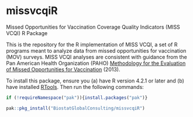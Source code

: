 # missvcqiR
Missed Opportunities for Vaccination Coverage Quality Indicators (MISS VCQI) R Package 
 
This is the repository for the R implementation of MISS VCQI, a set of R programs meant to analyze data from missed opportunities for vaccination (MOV) surveys. MISS VCQI analyses are consistent with guidance from the Pan American Health Organization (PAHO) [Methodology for the Evaluation of Missed Opportunities for Vaccination](https://www3.paho.org/hq/dmdocuments/2014/MissedOpportunity-Vaccination-Protocol-2013.pdf) (2013). 

To install this package, ensure you (a) have R version 4.2.1 or later and (b) have installed [RTools](https://cran.r-project.org/bin/windows/Rtools/). Then run the following commands: 

``` r
if (!requireNamespace("pak")){install.packages("pak")}

pak::pkg_install("BiostatGlobalConsulting/missvcqiR")
```
